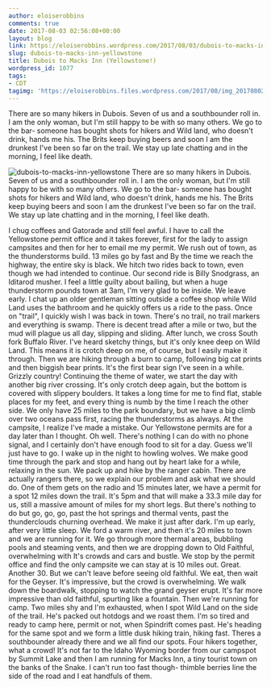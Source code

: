 ```yaml
---
author: eloiserobbins
comments: true
date: 2017-08-03 02:56:08+00:00
layout: blog
link: https://eloiserobbins.wordpress.com/2017/08/03/dubois-to-macks-inn-yellowstone/
slug: dubois-to-macks-inn-yellowstone
title: Dubois to Macks Inn (Yellowstone!)
wordpress_id: 1077
tags:
- CDT
tagimg: 'https://eloiserobbins.files.wordpress.com/2017/08/img_20170802_183636_021.jpg'
---
```


There are so many hikers in Dubois. Seven of us and a southbounder roll in. I am the only woman, but I'm still happy to be with so many others. We go to the bar- someone has bought shots for hikers and Wild land, who doesn't drink, hands me his. The Brits keep buying beers and soon I am the drunkest I've been so far on the trail. We stay up late chatting and in the morning, I feel like death.


![dubois-to-macks-inn-yellowstone](https://eloiserobbins.files.wordpress.com/2017/08/img_20170802_183636_021.jpg)
There are so many hikers in Dubois. Seven of us and a southbounder roll in. I am the only woman, but I'm still happy to be with so many others. We go to the bar- someone has bought shots for hikers and Wild land, who doesn't drink, hands me his. The Brits keep buying beers and soon I am the drunkest I've been so far on the trail. We stay up late chatting and in the morning, I feel like death.

I chug coffees and Gatorade and still feel awful. I have to call the Yellowstone permit office and it takes forever, first for the lady to assign campsites and then for her to email me my permit. We rush out of town, as the thunderstorms build. 13 miles go by fast and By the time we reach the highway, the entire sky is black. We hitch two rides back to town, even though we had intended to continue. Our second ride is Billy Snodgrass, an Iditarod musher. I feel a little guilty about bailing, but when a huge thunderstorm pounds town at 3am, I'm very glad to be inside.
We leave early. I chat up an older gentleman sitting outside a coffee shop while Wild Land uses the bathroom and he quickly offers us a ride to the pass. Once on "trail", I quickly wish I was back in town. There's no trail, no trail markers and everything is swamp. There is decent tread after a mile or two, but the mud will plague us all day, slipping and sliding. After lunch, we cross South fork Buffalo River. I've heard sketchy things, but it's only knee deep on Wild Land. This means it is crotch deep on me, of course, but I easily make it through. Then we are hiking through a burn to camp, following big cat prints and then biggish bear prints. It's the first bear sign I've seen in a while. Grizzly country!
Continuing the theme of water, we start the day with another big river crossing. It's only crotch deep again, but the bottom is covered with slippery boulders. It takes a long time for me to find flat, stable places for my feet, and every thing is numb by the time I reach the other side. We only have 25 miles to the park boundary, but we have a big climb over two oceans pass first, racing the thunderstorms as always. At the campsite, I realize I've made a mistake. Our Yellowstone permits are for a day later than I thought. Oh well. There's nothing I can do with no phone signal, and I certainly don't have enough food to sit for a day. Guess we'll just have to go.
I wake up in the night to howling wolves. We make good time through the park and stop and hang out by heart lake for a while, relaxing in the sun. We pack up and hike by the ranger cabin. There are actually rangers there, so we explain our problem and ask what we should do. One of them gets on the radio and 15 minutes later, we have a permit for a spot 12 miles down the trail. It's 5pm and that will make a 33.3 mile day for us, still a massive amount of miles for my short legs. But there's nothing to do but go, go, go, past the hot springs and thermal vents, past the thunderclouds churning overhead. We make it just after dark.
I'm up early, after very little sleep. We ford a warm river, and then it's 20 miles to town and we are running for it. We go through more thermal areas, bubbling pools and steaming vents, and then we are dropping down to Old Faithful, overwhelming with It's crowds and cars and bustle. We stop by the permit office and find the only campsite we can stay at is 10 miles out. Great. Another 30.
But we can't leave before seeing old faithful. We eat, then wait for the Geyser. It's impressive, but the crowd is overwhelming. We walk down the boardwalk, stopping to watch the grand geyser erupt. It's far more impressive than old faithful, spurting like a fountain. Then we're running for camp. Two miles shy and I'm exhausted, when I spot Wild Land on the side of the trail. He's packed out hotdogs and we roast them. I'm so tired and ready to camp here, permit or not, when Spindrift comes past. He's heading for the same spot and we form a little dusk hiking train, hiking fast. Theres a southbounder already there and we all find our spots. Four hikers together, what a crowd!
It's not far to the Idaho Wyoming border from our campspot by Summit Lake and then I am running for Macks Inn, a tiny tourist town on the banks of the Snake. I can't run too fast though- thimble berries line the side of the road and I eat handfuls of them.
